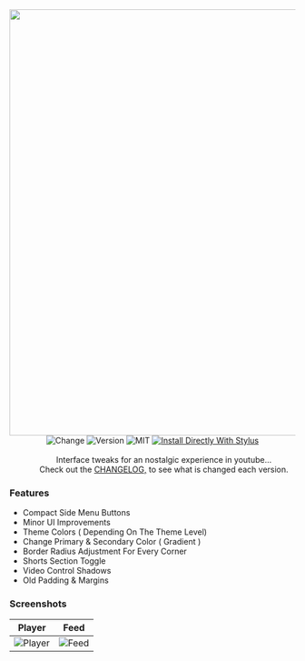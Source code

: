 <div align="center">
  <img align="center" width="800" height="750" src="https://github.com/user-attachments/assets/0899b0cf-368c-4b7b-91c1-0a8e58d530f1"></img>
  <div>
    <img src="https://img.shields.io/badge/Changes%20-Youtube-992c2b.svg?style=for-the-badge" alt="Change">
    <img src="https://img.shields.io/badge/Latest%20-1.5.0-639b1b.svg?style=for-the-badge" alt="Version">
    <img src="https://img.shields.io/badge/License%20-MIT-436b9b.svg?style=for-the-badge" alt="MIT">
    <a href="https://raw.githubusercontent.com/aKqir24/OldTube-Tweaks/master/OldTube_Tweaks.user.css">
      <img src="https://img.shields.io/badge/Install%20directly%20with-Stylus-238b8b.svg?style=for-the-badge" alt="Install Directly With Stylus">
    </a>
    </img>
  </div>
  <div> 
    <br>
    <dd>Interface tweaks for an nostalgic experience in youtube...</dd>
    <dd>Check out the <a href="https://github.com/aKqir24/OldTube-Tweaks/blob/main/CHANGELOG.md">CHANGELOG,</a> to see what is changed each version.</dd>
  </div>
</div>

### Features
  - Compact Side Menu Buttons
  - Minor UI Improvements
  - Theme Colors ( Depending On The Theme Level)
  - Change Primary & Secondary Color ( Gradient )
  - Border Radius Adjustment For Every Corner
  - Shorts Section Toggle
  - Video Control Shadows
  - Old Padding & Margins

### Screenshots
| **Player**                                                                                 | **Feed**                                                                                 |
|--------------------------------------------------------------------------------------------|------------------------------------------------------------------------------------------|
| ![Player](https://github.com/user-attachments/assets/1ee01ef6-ebb5-4ea7-8122-becb739c6043) | ![Feed](https://github.com/user-attachments/assets/46d4363b-b66b-4b25-a4e5-41f683b3165b) |


